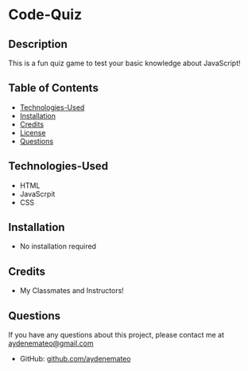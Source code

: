 # Code-Quiz

## Description

This is a fun quiz game to test your basic knowledge about JavaScript! 

## Table of Contents

* [Technologies-Used](#technologies-used)
* [Installation](#installation)
* [Credits](#credits)
* [License](#license)
* [Questions](#questions)


## Technologies-Used

* HTML
* JavaScrpit
* CSS

## Installation

* No installation required

## Credits

* My Classmates and Instructors!

## Questions

If you have any questions about this project, please contact me at 
[aydenemateo@gmail.com](mailto:aydenemateo@gmail.com)
* GitHub: [github.com/aydenemateo](https://github.com/aydenemateo/)